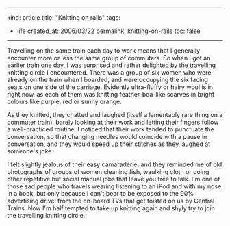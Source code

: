 -----
kind: article
title: "Knitting on rails"
tags:
- life
created_at: 2006/03/22
permalink: knitting-on-rails
toc: false
-----

<p>Travelling on the same train each day to work means that I generally encounter more or less the same group of commuters. So when I got an earlier train one day, I was surprised and rather delighted by the travelling knitting circle I encountered. There was a group of six women who were already on the train when I boarded, and were occupying the six facing seats on one side of the carriage. Evidently ultra-fluffy or hairy wool is in right now, as each of them was knitting feather-boa-like scarves in bright colours like purple, red or sunny orange.</p>

<p>As they knitted, they chatted and laughed (itself a lamentably rare thing on a commuter train), barely looking at their work and letting their fingers follow a well-practiced routine. I noticed that their work tended to punctuate the conversation, so that changing needles would coincide with a pause in conversation, and they would speed up their stitches as they laughed at someone's joke.</p>

<p>I felt slightly jealous of their easy camaraderie, and they reminded me of old photographs of groups of women cleaning fish, waulking cloth or doing other repetitive but social manual jobs that leave you free to talk. I'm one of those sad people who travels wearing listening to an iPod and with my nose in a book, but only because I can't bear to be exposed to the 90% advertising drivel from the on-board TVs that get foisted on us by Central Trains. Now I'm half tempted to take up knitting again and shyly try to join the travelling knitting circle.</p>



